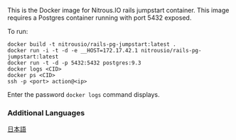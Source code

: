 This is the Docker image for Nitrous.IO rails jumpstart container. This image
requires a Postgres container running with port 5432 exposed.

To run:

```
docker build -t nitrousio/rails-pg-jumpstart:latest .
docker run -i -t -d -e __HOST=172.17.42.1 nitrousio/rails-pg-jumpstart:latest
docker run -t -d -p 5432:5432 postgres:9.3
docker logs <CID>
docker ps <CID>
ssh -p <port> action@<ip>
```

Enter the password `docker logs` command displays.

### Additional Languages

[日本語](https://github.com/nitrous-io/autoparts/blob/master/README.ja.md)